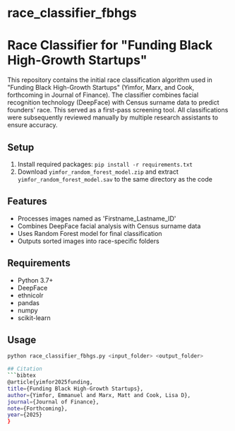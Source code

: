 # race_classifier_fbhgs
# Race Classifier for "Funding Black High-Growth Startups"

This repository contains the initial race classification algorithm used in "Funding Black High-Growth Startups" (Yimfor, Marx, and Cook, forthcoming in Journal of Finance). The classifier combines facial recognition technology (DeepFace) with Census surname data to predict founders' race. This served as a first-pass screening tool. All classifications were subsequently reviewed manually by multiple research assistants to ensure accuracy.

## Setup
1. Install required packages: `pip install -r requirements.txt`
2. Download `yimfor_random_forest_model.zip` and extract `yimfor_random_forest_model.sav` to the same directory as the code

## Features
- Processes images named as 'Firstname_Lastname_ID'
- Combines DeepFace facial analysis with Census surname data
- Uses Random Forest model for final classification
- Outputs sorted images into race-specific folders

## Requirements
- Python 3.7+
- DeepFace
- ethnicolr
- pandas
- numpy
- scikit-learn

## Usage
```bash
python race_classifier_fbhgs.py <input_folder> <output_folder>

## Citation
```bibtex
@article{yimfor2025funding,
title={Funding Black High-Growth Startups},
author={Yimfor, Emmanuel and Marx, Matt and Cook, Lisa D},
journal={Journal of Finance},
note={Forthcoming},
year={2025}
}
